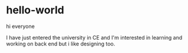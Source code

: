 # hello-world

hi everyone

I have just entered the university in CE and
I'm interested in learning and working on back end but i like designing too.
